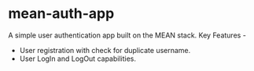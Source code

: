 # mean-auth-app
A simple user authentication app built on the MEAN stack.
Key Features - 
* User registration with check for duplicate username.
* User LogIn and LogOut capabilities.
